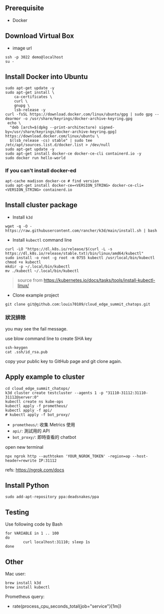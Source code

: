 ## Prerequisite

- Docker

## Download Virtual Box

- image url

```
ssh -p 3022 demo@localhost
su -
```

## Install Docker into Ubuntu

```
sudo apt-get update -y
sudo apt-get install \
    ca-certificates \
    curl \
    gnupg \
    lsb-release -y
curl -fsSL https://download.docker.com/linux/ubuntu/gpg | sudo gpg --dearmor -o /usr/share/keyrings/docker-archive-keyring.gpg
 echo \
  "deb [arch=$(dpkg --print-architecture) signed-by=/usr/share/keyrings/docker-archive-keyring.gpg] https://download.docker.com/linux/ubuntu \
  $(lsb_release -cs) stable" | sudo tee /etc/apt/sources.list.d/docker.list > /dev/null
sudo apt-get update -y
sudo apt-get install docker-ce docker-ce-cli containerd.io -y
sudo docker run hello-world
```

### If you can't install docker-ed

```
apt-cache madison docker-ce # find version
sudo apt-get install docker-ce=<VERSION_STRING> docker-ce-cli=<VERSION_STRING> containerd.io
```

## Install cluster package

- Install `k3d`

```
wget -q -O - https://raw.githubusercontent.com/rancher/k3d/main/install.sh | bash
```

- Install `kubectl` command line

```
curl -LO "https://dl.k8s.io/release/$(curl -L -s https://dl.k8s.io/release/stable.txt)/bin/linux/amd64/kubectl"
sudo install -o root -g root -m 0755 kubectl /usr/local/bin/kubectl
chmod +x kubectl
mkdir -p ~/.local/bin/kubectl
mv ./kubectl ~/.local/bin/kubectl
```

> source from https://kubernetes.io/docs/tasks/tools/install-kubectl-linux/

- Clone example project

```
git clone git@github.com:louis70109/cloud_edge_summit_chatops.git
```

### 狀況排除

you may see the fail message.

use blow command line to create SHA key

```
ssh-keygen
cat .ssh/id_rsa.pub
```

copy your public key to GitHub page and git clone again.

## Apply example to cluster

```
cd cloud_edge_summit_chatops/
k3d cluster create testcluster --agents 1 -p "31110-31112:31110-31112@server:0"
kubectl create ns kube-ops
kubectl apply -f prometheus/
kubectl apply -f api/
# kubectl apply -f bot_proxy/
```

- `prometheus/`: 收集 Metrics 使用
- `api/`: 測試用的 API
- `bot_proxy/`: 即時查看的 chatbot

open new terminal

```
npx ngrok http --authtoken 'YOUR_NGROK_TOKEN' -region=ap --host-header=rewrite IP:31112
```

refs: https://ngrok.com/docs

## Install Python

```
sudo add-apt-repository ppa:deadsnakes/ppa
```
## Testing

Use following code by Bash

```
for VARIABLE in 1 .. 100
do
        curl localhost:31110; sleep 1s
done
```

## Other 

Mac user:

```
brew install k3d
brew install kubectl
```

Prometheus query:

- rate(process_cpu_seconds_total{job="service"}[1m])
